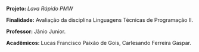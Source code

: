 <p><b> Projeto: </b> <i>Lava Rápido PMW </i>
<p><b>Finalidade:</b> Avaliação  da disciplina Linguagens Técnicas de Programação II.
<p><b>Professor: </b>Jânio Junior.
<p><b>Acadêmicos: </b>Lucas Francisco Paixão de Gois, Carlesando Ferreira Gaspar.
